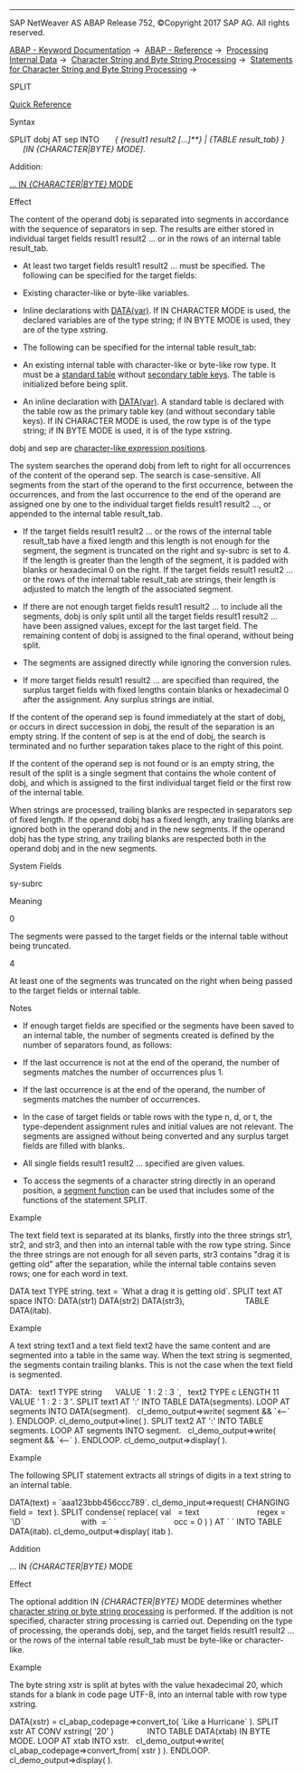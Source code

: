   

* * *

SAP NetWeaver AS ABAP Release 752, ©Copyright 2017 SAP AG. All rights reserved.

[ABAP - Keyword Documentation](javascript:call_link\('abenabap.htm'\)) →  [ABAP - Reference](javascript:call_link\('abenabap_reference.htm'\)) →  [Processing Internal Data](javascript:call_link\('abenabap_data_working.htm'\)) →  [Character String and Byte String Processing](javascript:call_link\('abenabap_data_string.htm'\)) →  [Statements for Character String and Byte String Processing](javascript:call_link\('abenstring_processing_statements.htm'\)) → 

SPLIT

[Quick Reference](javascript:call_link\('abapsplit_shortref.htm'\))

Syntax

SPLIT dobj AT sep INTO
      *{* *{*result1 result2 *\[*...*\]**}* *|* *{*TABLE result\_tab*}* *}*
      *\[*IN *{*CHARACTER*|*BYTE*}* MODE*\]*.

Addition:

[
... IN *{*CHARACTER*|*BYTE*}* MODE](#!ABAP_ONE_ADD@1@)

Effect

The content of the operand dobj is separated into segments in accordance with the sequence of separators in sep. The results are either stored in individual target fields result1 result2 ... or in the rows of an internal table result\_tab.

-   At least two target fields result1 result2 ... must be specified. The following can be specified for the target fields:

-   Existing character-like or byte-like variables.

-   Inline declarations with [DATA(var)](javascript:call_link\('abendata_inline.htm'\)). If IN CHARACTER MODE is used, the declared variables are of the type string; if IN BYTE MODE is used, they are of the type xstring.

-   The following can be specified for the internal table result\_tab:

-   An existing internal table with character-like or byte-like row type. It must be a [standard table](javascript:call_link\('abenstandard_table_glosry.htm'\) "Glossary Entry") without [secondary table keys](javascript:call_link\('abensecondary_table_key_glosry.htm'\) "Glossary Entry"). The table is initialized before being split.

-   An inline declaration with [DATA(var)](javascript:call_link\('abendata_inline.htm'\)). A standard table is declared with the table row as the primary table key (and without secondary table keys). If IN CHARACTER MODE is used, the row type is of the type string; if IN BYTE MODE is used, it is of the type xstring.

dobj and sep are [character-like expression positions](javascript:call_link\('abencharlike_expr_position_glosry.htm'\) "Glossary Entry").

The system searches the operand dobj from left to right for all occurrences of the content of the operand sep. The search is case-sensitive. All segments from the start of the operand to the first occurrence, between the occurrences, and from the last occurrence to the end of the operand are assigned one by one to the individual target fields result1 result2 ..., or appended to the internal table result\_tab.

-   If the target fields result1 result2 ... or the rows of the internal table result\_tab have a fixed length and this length is not enough for the segment, the segment is truncated on the right and sy-subrc is set to 4. If the length is greater than the length of the segment, it is padded with blanks or hexadecimal 0 on the right. If the target fields result1 result2 ... or the rows of the internal table result\_tab are strings, their length is adjusted to match the length of the associated segment.
    
-   If there are not enough target fields result1 result2 ... to include all the segments, dobj is only split until all the target fields result1 result2 ... have been assigned values, except for the last target field. The remaining content of dobj is assigned to the final operand, without being split.
    
-   The segments are assigned directly while ignoring the conversion rules.
    
-   If more target fields result1 result2 ... are specified than required, the surplus target fields with fixed lengths contain blanks or hexadecimal 0 after the assignment. Any surplus strings are initial.
    

If the content of the operand sep is found immediately at the start of dobj, or occurs in direct succession in dobj, the result of the separation is an empty string. If the content of sep is at the end of dobj, the search is terminated and no further separation takes place to the right of this point.

If the content of the operand sep is not found or is an empty string, the result of the split is a single segment that contains the whole content of dobj, and which is assigned to the first individual target field or the first row of the internal table.

When strings are processed, trailing blanks are respected in separators sep of fixed length. If the operand dobj has a fixed length, any trailing blanks are ignored both in the operand dobj and in the new segments. If the operand dobj has the type string, any trailing blanks are respected both in the operand dobj and in the new segments.

System Fields

sy-subrc

Meaning

0

The segments were passed to the target fields or the internal table without being truncated.

4

At least one of the segments was truncated on the right when being passed to the target fields or internal table.

Notes

-   If enough target fields are specified or the segments have been saved to an internal table, the number of segments created is defined by the number of separators found, as follows:
    

-   If the last occurrence is not at the end of the operand, the number of segments matches the number of occurrences plus 1.

-   If the last occurrence is at the end of the operand, the number of segments matches the number of occurrences.

-   In the case of target fields or table rows with the type n, d, or t, the type-dependent assignment rules and initial values are not relevant. The segments are assigned without being converted and any surplus target fields are filled with blanks.
    
-   All single fields result1 result2 ... specified are given values.
    
-   To access the segments of a character string directly in an operand position, a [segment function](javascript:call_link\('abensegment_functions.htm'\)) can be used that includes some of the functions of the statement SPLIT.
    

Example

The text field text is separated at its blanks, firstly into the three strings str1, str2, and str3, and then into an internal table with the row type string. Since the three strings are not enough for all seven parts, str3 contains "drag it is getting old" after the separation, while the internal table contains seven rows; one for each word in text.

DATA text TYPE string.
text = \`What a drag it is getting old\`.
SPLIT text AT space INTO: DATA(str1) DATA(str2) DATA(str3),
                          TABLE DATA(itab).

Example

A text string text1 and a text field text2 have the same content and are segmented into a table in the same way. When the text string is segmented, the segments contain trailing blanks. This is not the case when the text field is segmented.

DATA:
  text1 TYPE string      VALUE \` 1 : 2 : 3 \`,
  text2 TYPE c LENGTH 11 VALUE ' 1 : 2 : 3 '.
SPLIT text1 AT ':' INTO TABLE DATA(segments).
LOOP AT segments INTO DATA(segment).
  cl\_demo\_output=>write( segment && \`<--\` ).
ENDLOOP.
cl\_demo\_output=>line( ).
SPLIT text2 AT ':' INTO TABLE segments.
LOOP AT segments INTO segment.
  cl\_demo\_output=>write( segment && \`<--\` ).
ENDLOOP.
cl\_demo\_output=>display( ).

Example

The following SPLIT statement extracts all strings of digits in a text string to an internal table.

DATA(text) = \`aaa123bbb456ccc789\`.
cl\_demo\_input=>request( CHANGING field =  text ).
SPLIT condense( replace( val   = text
                         regex = \`\\D\`
                         with  = \` \`
                         occ = 0 ) ) AT \` \` INTO TABLE DATA(itab).
cl\_demo\_output=>display( itab ).

Addition

... IN *{*CHARACTER*|*BYTE*}* MODE

Effect

The optional addition IN *{*CHARACTER*|*BYTE*}* MODE determines whether [character string or byte string processing](javascript:call_link\('abenstring_processing_statements.htm'\)) is performed. If the addition is not specified, character string processing is carried out. Depending on the type of processing, the operands dobj, sep, and the target fields result1 result2 ... or the rows of the internal table result\_tab must be byte-like or character-like.

Example

The byte string xstr is split at bytes with the value hexadecimal 20, which stands for a blank in code page UTF-8, into an internal table with row type xstring.

DATA(xstr) = cl\_abap\_codepage=>convert\_to( \`Like a Hurricane\` ).
SPLIT xstr AT CONV xstring( '20' )
              INTO TABLE DATA(xtab) IN BYTE MODE.
LOOP AT xtab INTO xstr.
  cl\_demo\_output=>write( cl\_abap\_codepage=>convert\_from( xstr ) ).
ENDLOOP.
cl\_demo\_output=>display( ).